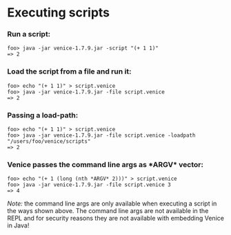 # Executing scripts

### Run a script:

```text
foo> java -jar venice-1.7.9.jar -script "(+ 1 1)"
=> 2
```

### Load the script from a file and run it:

```text
foo> echo "(+ 1 1)" > script.venice
foo> java -jar venice-1.7.9.jar -file script.venice
=> 2
```

### Passing a load-path:

```text
foo> echo "(+ 1 1)" > script.venice
foo> java -jar venice-1.7.9.jar -file script.venice -loadpath "/users/foo/venice/scripts"
=> 2
```

### Venice passes the command line args as \*ARGV\* vector:

```text
foo> echo "(+ 1 (long (nth *ARGV* 2)))" > script.venice
foo> java -jar venice-1.7.9.jar -file script.venice 3
=> 4
```

*Note:* the command line args are only available when executing a script 
in the ways shown above. The command line args are not available in the REPL
and for security reasons they are not available with embedding Venice in Java! 


